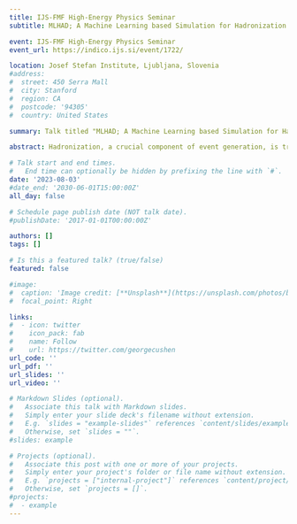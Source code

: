 ```yaml
---
title: IJS-FMF High-Energy Physics Seminar
subtitle: MLHAD; A Machine Learning based Simulation for Hadronization

event: IJS-FMF High-Energy Physics Seminar
event_url: https://indico.ijs.si/event/1722/

location: Josef Stefan Institute, Ljubljana, Slovenia
#address:
#  street: 450 Serra Mall
#  city: Stanford
#  region: CA
#  postcode: '94305'
#  country: United States

summary: Talk titled "MLHAD; A Machine Learning based Simulation for Hadronization" at the IJS-FMF HEP Seminar hosted by the Jozef Stefan Institute, in Ljubljana, Slovenia.

abstract: Hadronization, a crucial component of event generation, is traditionally simulated using fine-tuned empirical models. While current phenomenological models have been quite successful overall in simulating this process, there are still areas where they lack accuracy in describing the underlying physics. In this talk, I will introduce MLHAD, a proposed alternative that replaces the empirical model with a surrogate machine learning-based approach, ultimately enabling data-trainability. I will detail the current stage of development and discuss possible future directions.

# Talk start and end times.
#   End time can optionally be hidden by prefixing the line with `#`.
date: '2023-08-03'
#date_end: '2030-06-01T15:00:00Z'
all_day: false

# Schedule page publish date (NOT talk date).
#publishDate: '2017-01-01T00:00:00Z'

authors: []
tags: []

# Is this a featured talk? (true/false)
featured: false

#image:
#  caption: 'Image credit: [**Unsplash**](https://unsplash.com/photos/bzdhc5b3Bxs)'
#  focal_point: Right

links:
#  - icon: twitter
#    icon_pack: fab
#    name: Follow
#    url: https://twitter.com/georgecushen
url_code: ''
url_pdf: ''
url_slides: ''
url_video: ''

# Markdown Slides (optional).
#   Associate this talk with Markdown slides.
#   Simply enter your slide deck's filename without extension.
#   E.g. `slides = "example-slides"` references `content/slides/example-slides.md`.
#   Otherwise, set `slides = ""`.
#slides: example

# Projects (optional).
#   Associate this post with one or more of your projects.
#   Simply enter your project's folder or file name without extension.
#   E.g. `projects = ["internal-project"]` references `content/project/deep-learning/index.md`.
#   Otherwise, set `projects = []`.
#projects:
#  - example
---
```


